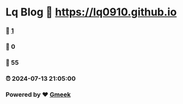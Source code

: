 # Lq Blog :link: https://lq0910.github.io 
### :page_facing_up: [1](https://lq0910.github.io/tag.html) 
### :speech_balloon: 0 
### :hibiscus: 55 
### :alarm_clock: 2024-07-13 21:05:00 
### Powered by :heart: [Gmeek](https://github.com/Meekdai/Gmeek)
